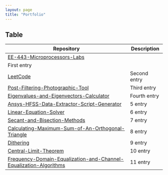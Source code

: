 ```yaml
---
layout: page
title: "Portfolio"
---
```


## Table

| Repository       | Description      |
|------------------|------------------|
| [EE-443-Microprocessors-Labs](https://github.com/oakati/EE-443-Microprocessors-Labs)                                                                                
| First entry     |
| [LeetCode](https://github.com/oakati/LeetCode)                                                                                                                        | Second entry      |
| [Post-Filtering-Photographic-Tool](https://github.com/oakati/Post-Filtering-Photographic-Tool)                                                                        | Third entry      |
| [Eigenvalues-and-Eigenvectors-Calculator](https://github.com/oakati/Eigenvalues-and-Eigenvectors-Calculator)                                                          | Fourth entry |
| [Ansys-HFSS-Data-Extractor-Script-Generator](https://github.com/oakati/Ansys-HFSS-Data-Extractor-Script-Generator)                                                    | 5 entry     |
| [Linear-Equation-Solver](https://github.com/oakati/Linear-Equation-Solver)                                                                                            | 6 entry      |
| [Secant-and-Bisection-Methods](https://github.com/oakati/Secant-and-Bisection-Methods)                                                                                | 7 entry      |
| [Calculating-Maximum-Sum-of-An-Orthogonal-Triangle](https://github.com/oakati/Calculating-Maximum-Sum-of-An-Orthogonal-Triangle)                                      | 8 entry |
| [Dithering](https://github.com/oakati/Dithering)                                                                                                                      | 9 entry     |
| [Central-Limit-Theorem](https://github.com/oakati/Central-Limit-Theorem)                                                                                              | 10 entry      |
| [Frequency-Domain-Equalization-and-Channel-Equalization-Algorithms](https://github.com/oakati/Frequency-Domain-Equalization-and-Channel-Equalization-Algorithms)      | 11 entry      |

<!-- * [EE-443-Microprocessors-Labs](https://github.com/oakati/EE-443-Microprocessors-Labs)
* [LeetCode](https://github.com/oakati/LeetCode)
* [Post-Filtering-Photographic-Tool](https://github.com/oakati/Post-Filtering-Photographic-Tool)
* [Eigenvalues-and-Eigenvectors-Calculator](https://github.com/oakati/Eigenvalues-and-Eigenvectors-Calculator)
* [Ansys-HFSS-Data-Extractor-Script-Generator](https://github.com/oakati/Ansys-HFSS-Data-Extractor-Script-Generator)
* [Linear-Equation-Solver](https://github.com/oakati/Linear-Equation-Solver)
* [Secant-and-Bisection-Methods](https://github.com/oakati/Secant-and-Bisection-Methods)
* [Calculating-Maximum-Sum-of-An-Orthogonal-Triangle](https://github.com/oakati/Calculating-Maximum-Sum-of-An-Orthogonal-Triangle)
* [Dithering](https://github.com/oakati/Dithering)
* [Central-Limit-Theorem](https://github.com/oakati/Central-Limit-Theorem)
* [Frequency-Domain-Equalization-and-Channel-Equalization-Algorithms](https://github.com/oakati/Frequency-Domain-Equalization-and-Channel-Equalization-Algorithms)
 -->
